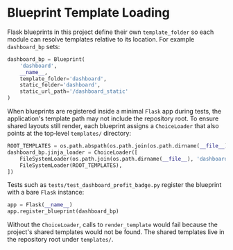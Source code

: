 # Blueprint Template Loading

Flask blueprints in this project define their own `template_folder` so each module can resolve templates relative to its location.  For example `dashboard_bp` sets:

```python
dashboard_bp = Blueprint(
    'dashboard',
    __name__,
    template_folder='dashboard',
    static_folder='dashboard',
    static_url_path='/dashboard_static'
)
```

When blueprints are registered inside a minimal `Flask` app during tests, the application's template path may not include the repository root.  To ensure shared layouts still render, each blueprint assigns a `ChoiceLoader` that also points at the top‑level `templates/` directory:

```python
ROOT_TEMPLATES = os.path.abspath(os.path.join(os.path.dirname(__file__), '..', 'templates'))
dashboard_bp.jinja_loader = ChoiceLoader([
    FileSystemLoader(os.path.join(os.path.dirname(__file__), 'dashboard')),
    FileSystemLoader(ROOT_TEMPLATES),
])
```

Tests such as `tests/test_dashboard_profit_badge.py` register the blueprint with a bare `Flask` instance:

```python
app = Flask(__name__)
app.register_blueprint(dashboard_bp)
```

Without the `ChoiceLoader`, calls to `render_template` would fail because the project's shared templates would not be found.  The shared templates live in the repository root under `templates/`.

